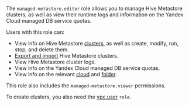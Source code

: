The `managed-metastore.editor` role allows you to manage Hive Metastore clusters, as well as view their runtime logs and information on the Yandex Cloud managed DB service quotas.

Users with this role can:
* View info on Hive Metastore [clusters](../../metadata-hub/concepts/metastore.md), as well as create, modify, run, stop, and delete them.
* [Export and import](../../metadata-hub/operations/metastore/export-and-import.md) Hive Metastore clusters.
* View Hive Metastore cluster logs.
* View info on the Yandex Cloud managed DB service quotas.
* View info on the relevant [cloud](../../resource-manager/concepts/resources-hierarchy.md#cloud) and [folder](../../resource-manager/concepts/resources-hierarchy.md#folder).

This role also includes the `managed-metastore.viewer` permissions.

To create clusters, you also need the [vpc.user](../../vpc/security/index.md#vpc-user) `role`.